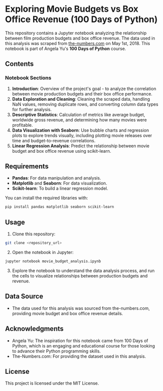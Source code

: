 # Exploring Movie Budgets vs Box Office Revenue (100 Days of Python)

This repository contains a Jupyter notebook analyzing the relationship between film production budgets and box office revenue. The data used in this analysis was scraped from [the-numbers.com](https://www.the-numbers.com/movie/budgets) on May 1st, 2018. This notebook is part of Angela Yu's **100 Days of Python** course.

## Contents

### Notebook Sections
1. **Introduction**: Overview of the project's goal - to analyze the correlation between movie production budgets and their box office performance.
2. **Data Exploration and Cleaning**: Cleaning the scraped data, handling NaN values, removing duplicate rows, and converting column data types for further analysis.
3. **Descriptive Statistics**: Calculation of metrics like average budget, worldwide gross revenue, and determining how many movies were profitable.
4. **Data Visualization with Seaborn**: Use bubble charts and regression plots to explore trends visually, including plotting movie releases over time and budget-to-revenue correlations.
5. **Linear Regression Analysis**: Predict the relationship between movie budget and box office revenue using scikit-learn.

## Requirements
- **Pandas**: For data manipulation and analysis.
- **Matplotlib** and **Seaborn**: For data visualization.
- **Scikit-learn**: To build a linear regression model.

You can install the required libraries with:
```sh
pip install pandas matplotlib seaborn scikit-learn
```

## Usage

1. Clone this repository:
```sh
git clone <repository_url>
```

2. Open the notebook in Jupyter:
```sh
jupyter notebook movie_budget_analysis.ipynb
```

3. Explore the notebook to understand the data analysis process, and run the cells to visualize relationships between production budgets and revenue.
   
## Data Source

- The data used for this analysis was sourced from the-numbers.com, providing movie budget and box office revenue details.

## Acknowledgments
- Angela Yu: The inspiration for this notebook came from 100 Days of Python, which is an engaging and educational course for those looking to advance their Python programming skills.
- The-Numbers.com: For providing the dataset used in this analysis.

## License
This project is licensed under the MIT License.
